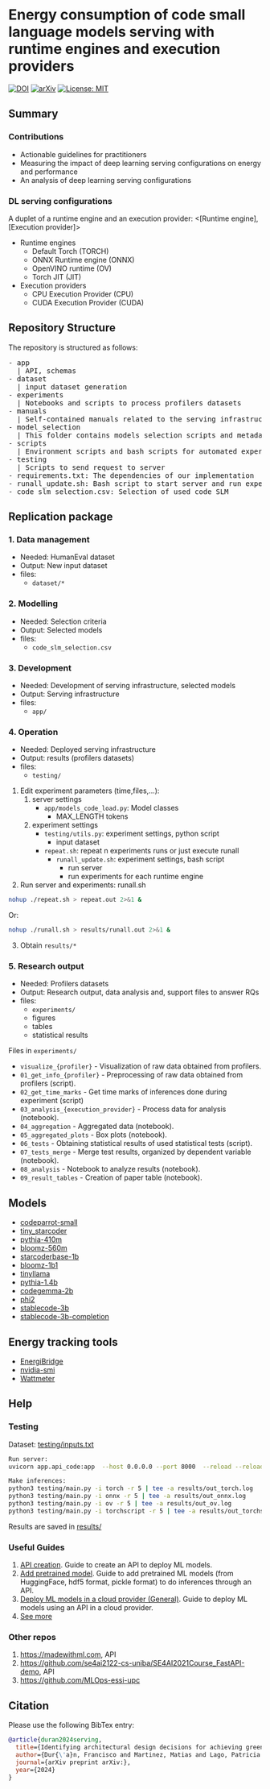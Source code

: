 # Energy consumption of code small language models serving with runtime engines and execution providers


[![DOI](https://zenodo.org/badge/DOI/10.5281/zenodo.14484001.svg)](https://doi.org/10.5281/zenodo.14484001)
[![arXiv](https://img.shields.io/badge/arXiv-0000.00000-b31b1b.svg)](https://arxiv.org/abs/0000.00000)
[![License: MIT](https://img.shields.io/badge/License-MIT-yellow.svg)](https://opensource.org/licenses/MIT)

## Summary

### Contributions
- Actionable guidelines for practitioners
- Measuring the impact of deep learning serving configurations on energy and performance
- An analysis of deep learning serving configurations

### DL serving configurations
A duplet of a runtime engine and an execution provider: <[Runtime engine], [Execution provider]>
- Runtime engines
  - Default Torch (TORCH)
  - ONNX Runtime engine (ONNX)
  - OpenVINO runtime (OV)
  - Torch JIT (JIT)
- Execution providers
  - CPU Execution Provider (CPU)
  - CUDA Execution Provider (CUDA)

## Repository Structure

The repository is structured as follows:

<pre/>
- app
  | API, schemas
- dataset
  | input dataset generation
- experiments
  | Notebooks and scripts to process profilers datasets
- manuals
  | Self-contained manuals related to the serving infrastructure
- model_selection
  | This folder contains models selection scripts and metadata
- scripts
  | Environment scripts and bash scripts for automated experiments
- testing
  | Scripts to send request to server
- requirements.txt: The dependencies of our implementation
- runall_update.sh: Bash script to start server and run experiments
- code_slm_selection.csv: Selection of used code SLM
</pre>


## Replication package

### 1. Data management

- Needed: HumanEval dataset
- Output: New input dataset
- files: 
  - ```dataset/*```

### 2. Modelling

- Needed: Selection criteria
- Output: Selected models
- files:
  - ```code_slm_selection.csv```

### 3. Development

- Needed: Development of serving infrastructure, selected models
- Output: Serving infrastructure
- files:
  - ```app/```

### 4. Operation

- Needed: Deployed serving infrastructure
- Output: results (profilers datasets)
- files:
  - ```testing/```

1. Edit experiment parameters (time,files,...):
   1. server settings
      - ```app/models_code_load.py```: Model classes
        - MAX_LENGTH tokens
   2. experiment settings
      - ```testing/utils.py```: experiment settings, python script
        - input dataset
      - ```repeat.sh```: repeat n experiments runs or just execute runall
        - ```runall_update.sh```: experiment settings, bash script
          - run server
          - run experiments for each runtime engine
2. Run server and experiments: runall.sh
  ```bash
  nohup ./repeat.sh > repeat.out 2>&1 &
  ```

  Or:
  ```bash
  nohup ./runall.sh > results/runall.out 2>&1 &
  ```
3. Obtain ```results/*```

### 5. Research output

- Needed: Profilers datasets
- Output: Research output, data analysis and, support files to answer RQs
- files:
  - ```experiments/```
  - figures
  - tables
  - statistical results

Files in `experiments/`

- `visualize_{profiler}` - Visualization of raw data obtained from profilers.
- `01_get_info_{profiler}` - Preprocessing of raw data obtained from profilers (script).
- `02_get_time_marks` - Get time marks of inferences done during experiment (script)
- `03_analysis_{execution_provider}` - Process data for analysis (notebook).
- `04_aggregation` - Aggregated data (notebook).
- `05_aggregated_plots` - Box plots (notebook).
- `06_tests` - Obtaining statistical results of used statistical tests (script).
- `07_tests_merge` - Merge test results, organized by dependent variable (notebook).
- `08_analysis` - Notebook to analyze results (notebook).
- `09_result_tables` - Creation of paper table (notebook).


## Models

- [codeparrot-small](https://huggingface.co/codeparrot/codeparrot-small)
- [tiny_starcoder](https://huggingface.co/bigcode/tiny_starcoder_py)
- [pythia-410m](https://huggingface.co/EleutherAI/pythia-410m)
- [bloomz-560m](https://huggingface.co/bigscience/bloom-560m)
- [starcoderbase-1b](https://huggingface.co/bigcode/starcoderbase-1b)
- [bloomz-1b1](https://huggingface.co/bigscience/bloomz-1b1)
- [tinyllama](https://huggingface.co/TinyLlama/TinyLlama-1.1B-Chat-v1.0)
- [pythia-1.4b](https://huggingface.co/EleutherAI/pythia-1.4b)
- [codegemma-2b](https://huggingface.co/google/codegemma-2b)
- [phi2](https://huggingface.co/microsoft/phi-2)
- [stablecode-3b](https://huggingface.co/stabilityai/stablecode-instruct-alpha-3b)
- [stablecode-3b-completion](https://huggingface.co/stabilityai/stablecode-completion-alpha-3b-4k)

## Energy tracking tools
- [EnergiBridge](https://github.com/tdurieux/EnergiBridge)
- [nvidia-smi](https://developer.nvidia.com/nvidia-system-management-interface)
- [Wattmeter](https://vitriko.eu/regleta-inteligente-netio-powerbox-4kf)


## Help

### Testing
Dataset:
[testing/inputs.txt](testing/inputs.txt)

```bash
Run server:
uvicorn app.api_code:app  --host 0.0.0.0 --port 8000  --reload --reload-dir app

Make inferences:
python3 testing/main.py -i torch -r 5 | tee -a results/out_torch.log
python3 testing/main.py -i onnx -r 5 | tee -a results/out_onnx.log
python3 testing/main.py -i ov -r 5 | tee -a results/out_ov.log
python3 testing/main.py -i torchscript -r 5 | tee -a results/out_torchscript.log

```
Results are saved in [results/](results/)

### Useful Guides
1. [API creation](manuals/01_create_api.md). Guide to create an API to deploy ML models.
2. [Add pretrained model](manuals/02_add_models.md). Guide to add pretrained ML models (from HuggingFace, hdf5 format, pickle format) to do inferences through an API.
3. [Deploy ML models in a cloud provider (General)](manuals/03_deploy_general.md). Guide to deploy ML models using an API in a cloud provider.
4. [See more](manuals/)

### Other repos
1. https://madewithml.com, API
2. https://github.com/se4ai2122-cs-uniba/SE4AI2021Course_FastAPI-demo, API
3. https://github.com/MLOps-essi-upc


## Citation
Please use the following BibTex entry:

```bibtex
@article{duran2024serving,
  title={Identifying architectural design decisions for achieving green ML serving},
  author={Dur{\'a}n, Francisco and Martinez, Matias and Lago, Patricia and Mart{\'\i}nez-Fern{\'a}ndez, Silverio},
  journal={arXiv preprint arXiv:},
  year={2024}
}
```
